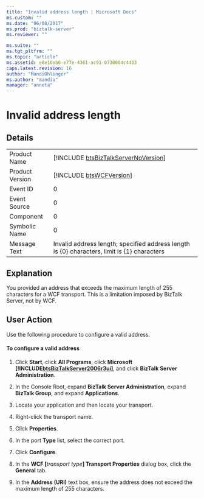 ```yaml
---
title: "Invalid address length | Microsoft Docs"
ms.custom: ""
ms.date: "06/08/2017"
ms.prod: "biztalk-server"
ms.reviewer: ""

ms.suite: ""
ms.tgt_pltfrm: ""
ms.topic: "article"
ms.assetid: e8e16eb6-e77e-4361-ac91-0730004c4433
caps.latest.revision: 16
author: "MandiOhlinger"
ms.author: "mandia"
manager: "anneta"
---
```

# Invalid address length
## Details  

|                 |                                                                                             |
|-----------------|---------------------------------------------------------------------------------------------|
|  Product Name   |     [!INCLUDE [btsBizTalkServerNoVersion](../includes/btsbiztalkservernoversion-md.md)]     |
| Product Version |                 [!INCLUDE [btsWCFVersion](../includes/btswcfversion-md.md)]                 |
|    Event ID     |                                              0                                              |
|  Event Source   |                                              0                                              |
|    Component    |                                              0                                              |
|  Symbolic Name  |                                              0                                              |
|  Message Text   | Invalid address length; specified address length is {0} characters, limit is {1} characters |

## Explanation  
 You provided an address that exceeds the maximum length of 255 characters for a WCF transport. This is a limitation imposed by BizTalk Server, not by WCF.  

## User Action  
 Use the following procedure to configure a valid address.  

#### To configure a valid address  

1. Click <strong>Start</strong>, click <strong>All Programs</strong>, click <strong>Microsoft <!-- BEGIN ERROR INCLUDE: Unable to resolve [!INCLUDE[btsBizTalkServer2006r3ui](../includes/btsbiztalkserver2006r3ui-md.md)]: Path(D:/a/1/s/target_repo/biztalk/core/invalid-address-length.md) contains invalid char.
   Parameter name: path -->[!INCLUDE[btsBizTalkServer2006r3ui](../includes/btsbiztalkserver2006r3ui-md.md)]<!--END ERROR INCLUDE --></strong>, and click <strong>BizTalk Server Administration</strong>.  

2. In the Console Root, expand  **BizTalk Server Administration**, expand **BizTalk Group**, and expand  **Applications**.  

3. Locate your application and then locate your transport.  

4. Right-click the transport name.  

5. Click **Properties**.  

6. In the port **Type** list, select the correct port.  

7. Click **Configure**.  

8. In the <strong>WCF [</strong><em>transport type</em><strong>] Transport Properties</strong> dialog box, click the <strong>General</strong> tab.  

9. In the **Address (URI)** text box, ensure the address does not exceed the maximum length of 255 characters.
